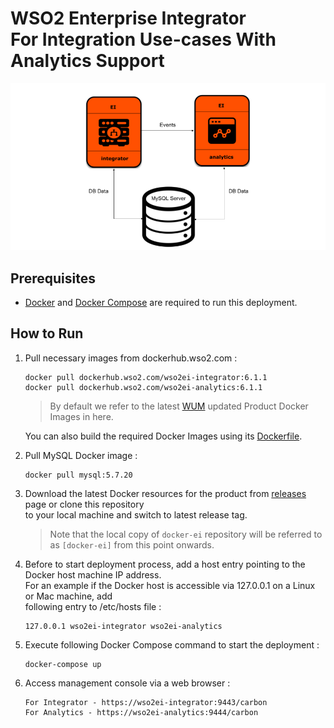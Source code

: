 # WSO2 Enterprise Integrator <br> For Integration Use-cases With Analytics Support

![alt tag](deployment-diagram.png)

## Prerequisites

  * [Docker](https://www.docker.com/get-docker) and [Docker Compose](https://docs.docker.com/compose/install/#install-compose) are required to run this deployment.

## How to Run

  1. Pull necessary images from dockerhub.wso2.com :
     ```
     docker pull dockerhub.wso2.com/wso2ei-integrator:6.1.1
     docker pull dockerhub.wso2.com/wso2ei-analytics:6.1.1
     ```
        >  By default we refer to the latest [WUM](https://docs.wso2.com/display/ADMIN44x/Updating+WSO2+Products) updated Product Docker Images in here. 
  
     You can also build the required Docker Images using its [Dockerfile](../../dockerfiles).
    
  2. Pull MySQL Docker image :
     ```
     docker pull mysql:5.7.20
     ```

  3. Download the latest Docker resources for the product from [releases](https://github.com/wso2/docker-ei/releases) 
     page or clone this repository <br> to your local machine and switch to latest release tag.
     
     > Note that the local copy of `docker-ei` repository will be referred to as `[docker-ei]` from this point onwards.

     
  4. Before to start deployment process, add a host entry pointing to the Docker host machine IP address. <br>
     For an example if the Docker host is accessible via 127.0.0.1 on a Linux or Mac machine, add <br>
     following entry to /etc/hosts file :
     ```
     127.0.0.1 wso2ei-integrator wso2ei-analytics
     ```

  5. Execute following Docker Compose command to start the deployment :
     ```
     docker-compose up
     ```
       
  6. Access management console via a web browser :
     ```
     For Integrator - https://wso2ei-integrator:9443/carbon
     For Analytics - https://wso2ei-analytics:9444/carbon
     ```
